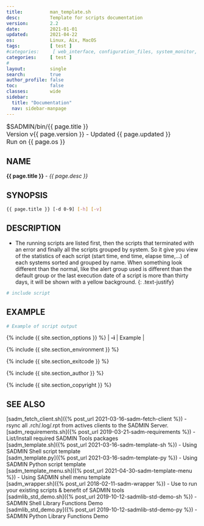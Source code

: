 ```yaml
---
title:          man_template.sh
desc:           Template for scripts documentation
version:        2.2
date:           2021-01-01
updated:        2021-04-22
os:             Linux, Aix, MacOS
tags:           [ test ] 
#categories:     [ web_interface, configuration_files, system_monitor, server_scripts, client-scripts, command_line,  utilities, libraries, templates, test ] 
categories:     [ test ] 
#
layout:         single
search:         true
author_profile: false
toc:            false
classes:        wide
sidebar:
  title: "Documentation"
  nav: sidebar-manpage
---
```


<font size="3">
<div>$SADMIN/bin/{{ page.title }}</div>
<div>Version v{{ page.version }} - Updated {{ page.updated }}</div>
<div>Run on {{ page.os }}</div>
</font>


<a id="name"></a>
## NAME
**{{ page.title }}** - *{{ page.desc }}*   


<a id="synopsis"></a>
## SYNOPSIS

```bash
{{ page.title }} [-d 0-9] [-h] [-v]
```


<a id="description"></a>
## DESCRIPTION

<!-- ![Daily Script Report Example](/assets/img/man/sadm_daily_report_script.png){: .align-center} -->
  - The running scripts are listed first, then the scripts that terminated with an error and 
  finally all the scripts grouped by system. So it give you view of the statistics of each script 
  (start time, end time, elapse time,...) of each systems sorted and grouped by name. When 
  something look different than the normal, like the alert group used is different than the 
  default group or the last execution date of a script is more than thirty days, it will be 
  shown with a yellow background. 
  {: .text-justify}
 
```bash
# include script
```


<a id="examples"></a>
## EXAMPLE

```bash
# Example of script output
```


{% include {{ site.section_options     }} %}
| **-i** | Example | 

{% include {{ site.section_environment }} %}

{% include {{ site.section_exitcode    }} %}

{% include {{ site.section_author      }} %}

{% include {{ site.section_copyright   }} %}


<a id="seealso"></a>
## SEE ALSO

[sadm_fetch_client.sh]({% post_url 2021-03-16-sadm-fetch-client %}) - rsync all .rch/.log/.rpt from actives clients to the SADMIN Server.     
[sadm_requirements.sh]({% post_url 2019-03-21-sadm-requirements %}) - List/Install required SADMIN Tools packages  
[sadm_template.sh]({% post_url 2021-03-16-sadm-template-sh %}) - Using SADMIN Shell script template   
[sadm_template.py]({% post_url 2021-03-16-sadm-template-py %}) - Using SADMIN Python script template    
[sadm_template_menu.sh]({% post_url 2021-04-30-sadm-template-menu %}) - Using SADMIN shell menu template   
[sadm_wrapper.sh]({% post_url 2018-02-11-sadm-wrapper %}) - Use to run your existing scripts & benefit of SADMIN tools  
[sadmlib_std_demo.sh]({% post_url 2019-10-12-sadmlib-std-demo-sh %}) - SADMIN Shell Library Functions Demo   
[sadmlib_std_demo.py]({% post_url 2019-10-12-sadmlib-std-demo-py %}) - SADMIN Python Library Functions Demo  
